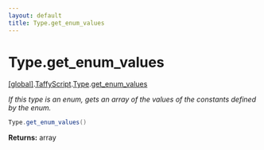 ```yaml
---
layout: default
title: Type.get_enum_values
---
```


# Type.get_enum_values

[\[global\]]({{site.baseurl}}/docs/).[TaffyScript]({{site.baseurl}}/docs/TaffyScript/).[Type]({{site.baseurl}}/docs/TaffyScript/Type/).[get_enum_values]({{site.baseurl}}/docs/TaffyScript/Type/get_enum_values/)

_If this type is an enum, gets an array of the values of the constants defined by the enum._

```cs
Type.get_enum_values()
```

**Returns:** array
